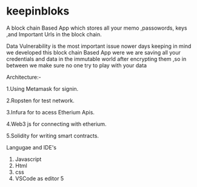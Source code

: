 # keepinbloks

A block chain Based App which stores all your memo ,passowords, keys ,and Important Urls in the block chain.

Data Vulnerability is the most important issue nower days keeping in mind we developed this block chain Based App were we are saving all your credentials and data in the immutable world after encrypting them ,so in between we make sure no one try to play with your data

Architecture:-

1.Using Metamask for signin.

2.Ropsten for test network.

3.Infura for to acess Etherium Apis.

4.Web3 js for connecting with etherium.

5.Solidity for writing smart contracts.


Langugae and IDE's

1. Javascript
2. Html
3. css
4. VSCode as editor
5
